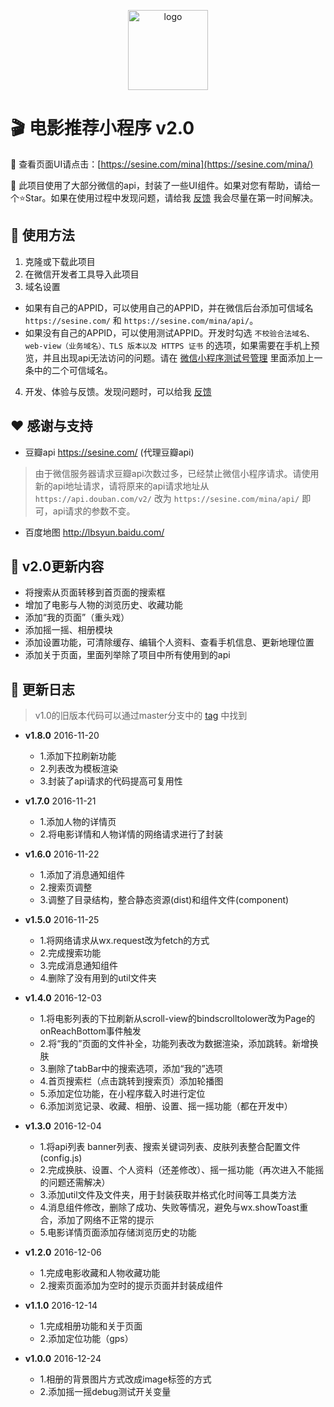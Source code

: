 <p align="center"><a href="https://sesine.com/mina" target="_blank"><img src="https://static.sesine.com/wechat-weapp-movie/logo.png" width="128" hegiht="128" alt="logo"></a></p>

# 🎬 电影推荐小程序 v2.0

🎉 查看页面UI请点击：[https://sesine.com/mina](https://sesine.com/mina/) 

🌠 此项目使用了大部分微信的api，封装了一些UI组件。如果对您有帮助，请给一个⭐️Star。如果在使用过程中发现问题，请给我 [反馈](https://github.com/sesine/wechat-weapp-movie/issues/new) 我会尽量在第一时间解决。

## 🔌 使用方法

1. 克隆或下载此项目
2. 在微信开发者工具导入此项目
3. 域名设置
- 如果有自己的APPID，可以使用自己的APPID，并在微信后台添加可信域名 `https://sesine.com/` 和 `https://sesine.com/mina/api/`。
- 如果没有自己的APPID，可以使用测试APPID。开发时勾选 `不校验合法域名、web-view（业务域名）、TLS 版本以及 HTTPS 证书` 的选项，如果需要在手机上预览，并且出现api无法访问的问题。请在 [微信小程序测试号管理](https://developers.weixin.qq.com/sandbox) 里面添加上一条中的二个可信域名。
4. 开发、体验与反馈。发现问题时，可以给我 [反馈](https://github.com/sesine/wechat-weapp-movie/issues/new)


## ❤️ 感谢与支持
- 豆瓣api https://sesine.com/ (代理豆瓣api)

> 由于微信服务器请求豆瓣api次数过多，已经禁止微信小程序请求。请使用新的api地址请求，请将原来的api请求地址从 `https://api.douban.com/v2/` 改为 `https://sesine.com/mina/api/` 即可，api请求的参数不变。

- 百度地图 http://lbsyun.baidu.com/

## 🚀 v2.0更新内容

- 将搜索从页面转移到首页面的搜索框
- 增加了电影与人物的浏览历史、收藏功能
- 添加“我的页面”（重头戏）
- 添加摇一摇、相册模块
- 添加设置功能，可清除缓存、编辑个人资料、查看手机信息、更新地理位置
- 添加关于页面，里面列举除了项目中所有使用到的api

## 📅 更新日志

> v1.0的旧版本代码可以通过master分支中的 [tag](https://github.com/sesine/wechat-weapp-movie/tree/v1.0) 中找到

- **v1.8.0** 2016-11-20
    + 1.添加下拉刷新功能
    + 2.列表改为模板渲染
    + 3.封装了api请求的代码提高可复用性

- **v1.7.0** 2016-11-21
    + 1.添加人物的详情页
    + 2.将电影详情和人物详情的网络请求进行了封装

- **v1.6.0** 2016-11-22
    + 1.添加了消息通知组件
    + 2.搜索页调整
    + 3.调整了目录结构，整合静态资源(dist)和组件文件(component)

- **v1.5.0** 2016-11-25
    + 1.将网络请求从wx.request改为fetch的方式
    + 2.完成搜索功能
    + 3.完成消息通知组件
    + 4.删除了没有用到的util文件夹

- **v1.4.0** 2016-12-03
    + 1.将电影列表的下拉刷新从scroll-view的bindscrolltolower改为Page的onReachBottom事件触发
    + 2.将“我的”页面的文件补全，功能列表改为数据渲染，添加跳转。新增换肤
    + 3.删除了tabBar中的搜索选项，添加“我的”选项
    + 4.首页搜索栏（点击跳转到搜索页）添加轮播图
    + 5.添加定位功能，在小程序载入时进行定位
    + 6.添加浏览记录、收藏、相册、设置、摇一摇功能（都在开发中）

- **v1.3.0** 2016-12-04
    + 1.将api列表 banner列表、搜索关键词列表、皮肤列表整合配置文件(config.js)
    + 2.完成换肤、设置、个人资料（还差修改）、摇一摇功能（再次进入不能摇的问题还需解决）
    + 3.添加util文件及文件夹，用于封装获取并格式化时间等工具类方法
    + 4.消息组件修改，删除了成功、失败等情况，避免与wx.showToast重合，添加了网络不正常的提示
    + 5.电影详情页面添加存储浏览历史的功能

- **v1.2.0** 2016-12-06
    + 1.完成电影收藏和人物收藏功能
    + 2.搜索页面添加为空时的提示页面并封装成组件

- **v1.1.0** 2016-12-14
    + 1.完成相册功能和关于页面
    + 2.添加定位功能（gps）

- **v1.0.0** 2016-12-24
    + 1.相册的背景图片方式改成image标签的方式
    + 2.添加摇一摇debug测试开关变量
